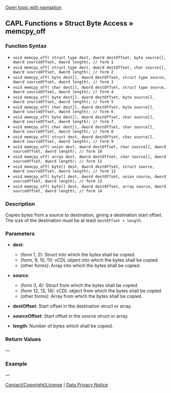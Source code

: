 [Open topic with navigation](../../../../../CANoeDEFamily.htm#Topics/CAPLFunctions/StructByteAccess/Functions/CAPLfunctionMemCpy_off.md)

## CAPL Functions » Struct Byte Access » memcpy_off

### Function Syntax

- `void memcpy_off( struct type dest, dword destOffset, byte source[], dword sourceOffset, dword length); // form 1`
- `void memcpy_off( struct type dest, dword destOffset, char source[], dword sourceOffset, dword length); // form 2`
- `void memcpy_off( byte dest[], dword destOffset, struct type source, dword sourceOffset, dword length); // form 3`
- `void memcpy_off( char dest[], dword destOffset, struct type source, dword sourceOffset, dword length); // form 4`
- `void memcpy_off( byte dest[], dword destOffset, byte source[], dword sourceOffset, dword length); // form 5`
- `void memcpy_off( char dest[], dword destOffset, byte source[], dword sourceOffset, dword length); // form 6`
- `void memcpy_off( byte dest[], dword destOffset, char source[], dword sourceOffset, dword length); // form 7`
- `void memcpy_off( char dest[], dword destOffset, char source[], dword sourceOffset, dword length); // form 8`
- `void memcpy_off( struct dest, dword destOffset, char source[], dword sourceOffset, dword length); // form 9`
- `void memcpy_off( union dest, dword destOffset, char source[], dword sourceOffset, dword length); // form 10`
- `void memcpy_off( array dest, dword destOffset, char source[], dword sourceOffset, dword length); // form 11`
- `void memcpy_off( byte[] dest, dword destOffset, struct source, dword sourceOffset, dword length); // form 12`
- `void memcpy_off( byte[] dest, dword destOffset, union source, dword sourceOffset, dword length); // form 13`
- `void memcpy_off( byte[] dest, dword destOffset, array source, dword sourceOffset, dword length); // form 14`

### Description

Copies bytes from a source to destination, giving a destination start offset. The size of the destination must be at least `destOffset + length`.

### Parameters

- **dest**:
  - (form 1, 2): Struct into which the bytes shall be copied.
  - (form, 9, 10, 11): vCDL object into which the bytes shall be copied.
  - (other forms): Array into which the bytes shall be copied.

- **source**:
  - (form 3, 4): Struct from which the bytes shall be copied.
  - (form 12, 13, 14): vCDL object from which the bytes shall be copied.
  - (other forms): Array from which the bytes shall be copied.

- **destOffset**: Start offset in the destination struct or array.

- **sourceOffset**: Start offset in the source struct or array.

- **length**: Number of bytes which shall be copied.

### Return Values

—

### Example

—

[Contact/Copyright/License](../../../Shared/ContactCopyrightLicense.md) | [Data Privacy Notice](https://www.vector.com/int/en/company/get-info/privacy-policy/)

